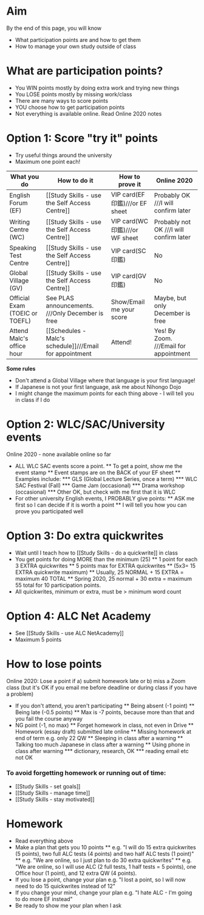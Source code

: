 # Aim
By the end of this page, you will know
* What participation points are and how to get them
* How to manage your own study outside of class

# What are participation points?
* You WIN points mostly by doing extra work and trying new things
* You LOSE points mostly by missing work/class 
* There are many ways to score points 
* YOU choose how to get participation points
* Not everything is available online. Read <red>Online 2020 </red> notes

# Option 1: Score "try it" points
* Try useful things around the university
* Maximum one point each!

What you do                     |How to do it                                   |How to prove it 					|<red>Online 2020</red>
--------------------------------|---------------                                |----------------					|-------------------------
English Forum (EF)              |[[Study Skills - use the Self Access Centre]]  |VIP card(EF 印鑑)///or EF sheet		|Probably OK ///I will confirm later
Writing Centre (WC)             |[[Study Skills - use the Self Access Centre]]  |VIP card(WC 印鑑)///or WF sheet 	|Probably not OK ///I will confirm later
Speaking Test Centre            |[[Study Skills - use the Self Access Centre]]  |VIP card(SC 印鑑)                	|No
Global Village (GV)             |[[Study Skills - use the Self Access Centre]]  |VIP card(GV 印鑑)                	|No
Official Exam (TOEIC or TOEFL)  |See PLAS announcements. ///Only December is free  |Show/Email me your score 		|Maybe, but only December is free
Attend Malc's office hour       |[[Schedules - Malc's schedule]]///Email for appointment |Attend! 					|Yes! By Zoom. ///Email for appointment

__Some rules__
* Don't attend a Global Village where that language is your first language!
* If Japanese is not your first language, ask me about Nihongo Dojo
* I might change the maximum points for each thing above - I will tell you in class if I do


# Option 2: WLC/SAC/University events 
<red> Online 2020 - none available online so far</red>
* ALL WLC SAC events score a point. 
** To get a point, show me the event stamp 
** Event stamps are on the BACK of your EF sheet
** Examples include:
*** GLS (Global Lecture Series, once a term)
*** WLC SAC Festival (Fall)
*** Game Jam (occasional)
*** Drama workshop (occasional)
*** Other OK, but check with me first that it is WLC
* For other university English events, I PROBABLY give points:
** ASK me first so I can decide if it is worth a point 
** I will tell you how you can prove you participated well

# Option 3: Do extra quickwrites
* Wait until I teach how to [[Study Skills - do a quickwrite]] in class
* You get points for doing MORE than the minimum (25)
** 1 point for each 3 EXTRA quickwrites
** 5 points max for EXTRA quickwrites
** (5x3= 15 EXTRA quickwrite maximum)
** Usually, 25 NORMAL + 15 EXTRA = maximum 40 TOTAL
** <red> Spring 2020, 25 normal + 30 extra = maximum 55 total for 10 participation points. </red>
* All quickwrites, minimum or extra, must be > minimum word count

# Option 4: ALC Net Academy
* See [[Study Skills - use ALC NetAcademy]]
* Maximum 5 points

# How to lose points
<red> Online 2020: Lose a point if a) submit homework late or b) miss a Zoom class (but it's OK if you email me before deadline or during class if you have a problem)</red>
* If you don't attend, you aren't participating 
** Being absent (-1 point)
** Being late (-0.5 points)
** Max is -7 points, because more than that and you fail the course anyway
* NG point (-1, no max)
** Forget homework in class, not even in Drive
** Homework (essay draft) submitted late online
** Missing homework at end of term e.g. only 22 QW
** Sleeping in class after a warning
** Talking too much Japanese in class after a warning
** Using phone in class after warning
*** dictionary, research, OK
*** reading email etc not OK


### To avoid forgetting homework or running out of time:
* [[Study Skills - set goals]]
* [[Study Skills - manage time]]
* [[Study Skills - stay motivated]]


# Homework 
* Read everything above
* Make a plan that gets you 10 points
** e.g. "I will do 15 extra quickwrites (5 points), two full ALC tests (4 points) and two half ALC tests (1 point)"
** e.g. "We are online, so I just plan to do 30 extra quickwrites"
** e.g. "We are online, so I will use ALC (2 full tests, 1 half tests = 5 points), one Office hour (1 point), and 12 extra QW (4 points). 
* If you lose a point, change your plan e.g. "I lost a point, so I will now need to do 15 quickwrites instead of 12"
* If you change your mind, change your plan e.g. "I hate ALC - I'm going to do more EF instead"
* Be ready to show me your plan when I ask

